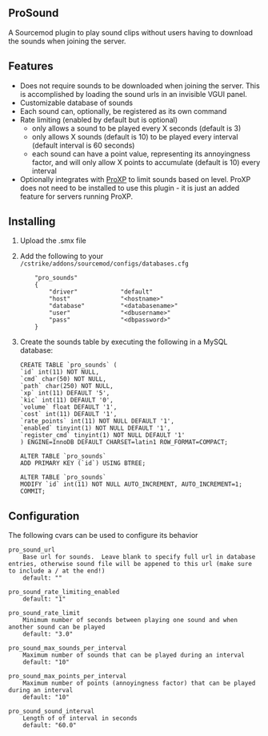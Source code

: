 ## ProSound

A Sourcemod plugin to play sound clips without users having to download the sounds when joining the server.

## Features

- Does not require sounds to be downloaded when joining the server.  This is accomplished by loading the sound urls in an invisible VGUI panel.
- Customizable database of sounds
- Each sound can, optionally, be registered as its own command
- Rate limiting (enabled by default but is optional)
    - only allows a sound to be played every X seconds (default is 3)
    - only allows X sounds (default is 10) to be played every interval (default interval is 60 seconds)
    - each sound can have a point value, representing its annoyingness factor, and will only allow X points to accumulate (default is 10) every interval
- Optionally integrates with [ProXP](https://github.com/vishusandy/ProXP) to limit sounds based on level.  ProXP does not need to be installed to use this plugin - it is just an added feature for servers running ProXP.

## Installing

1. Upload the .smx file

2. Add the following to your `/cstrike/addons/sourcemod/configs/databases.cfg`

    ```
        "pro_sounds"
        {
            "driver"			"default"
            "host"				"<hostname>"
            "database"			"<databasename>"
            "user"				"<dbusername>"
            "pass"				"<dbpassword>"
        }
    ```

3. Create the sounds table by executing the following in a MySQL database:

    ```
    CREATE TABLE `pro_sounds` (
    `id` int(11) NOT NULL,
    `cmd` char(50) NOT NULL,
    `path` char(250) NOT NULL,
    `xp` int(11) DEFAULT '5',
    `kic` int(11) DEFAULT '0',
    `volume` float DEFAULT '1',
    `cost` int(11) DEFAULT '1',
    `rate_points` int(11) NOT NULL DEFAULT '1',
    `enabled` tinyint(1) NOT NULL DEFAULT '1',
    `register_cmd` tinyint(1) NOT NULL DEFAULT '1'
    ) ENGINE=InnoDB DEFAULT CHARSET=latin1 ROW_FORMAT=COMPACT;

    ALTER TABLE `pro_sounds`
    ADD PRIMARY KEY (`id`) USING BTREE;

    ALTER TABLE `pro_sounds`
    MODIFY `id` int(11) NOT NULL AUTO_INCREMENT, AUTO_INCREMENT=1;
    COMMIT;
    ```

## Configuration

The following cvars can be used to configure its behavior

```
pro_sound_url
    Base url for sounds.  Leave blank to specify full url in database entries, otherwise sound file will be appened to this url (make sure to include a / at the end!)
    default: ""

pro_sound_rate_limiting_enabled
    default: "1"

pro_sound_rate_limit
    Minimum number of seconds between playing one sound and when another sound can be played
    default: "3.0"

pro_sound_max_sounds_per_interval
    Maximum number of sounds that can be played during an interval
    default: "10"

pro_sound_max_points_per_interval
    Maximum number of points (annoyingness factor) that can be played during an interval
    default: "10"

pro_sound_sound_interval
    Length of of interval in seconds
    default: "60.0"
```

